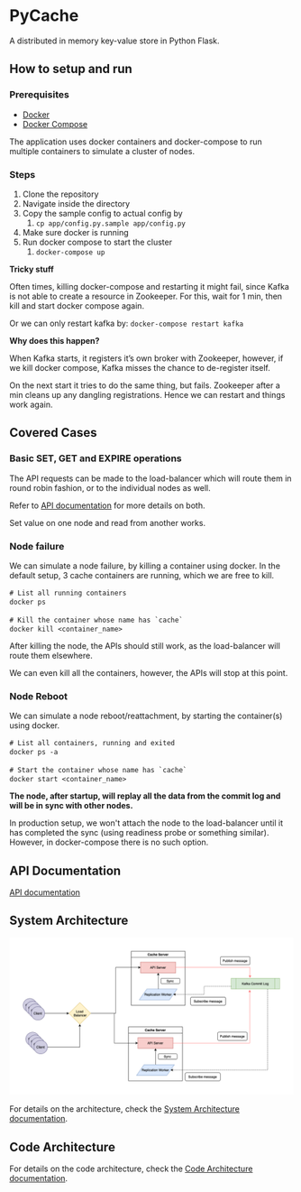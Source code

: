 # PyCache
A distributed in memory key-value store in Python Flask.

## How to setup and run
### Prerequisites
* [Docker](https://www.docker.com/products/docker-desktop)
* [Docker Compose](https://docs.docker.com/compose/)

The application uses docker containers and docker-compose to run multiple containers to simulate a cluster of nodes.
### Steps
1. Clone the repository
2. Navigate inside the directory
3. Copy the sample config to actual config by
	1.  `cp app/config.py.sample app/config.py`
4. Make sure docker is running
5. Run docker compose to start the cluster
	1. `docker-compose up`

**Tricky stuff**

Often times, killing docker-compose and restarting it might fail, since Kafka is not able to create a resource in Zookeeper.
For this, wait for 1 min, then kill and start docker compose again.

Or we can only restart kafka by: `docker-compose restart kafka`

**Why does this happen?**

When Kafka starts, it registers it’s own broker with Zookeeper, however, if we kill docker compose, Kafka misses the chance to de-register itself.

On the next start it tries to do the same thing, but fails. Zookeeper after a min cleans up any dangling registrations. Hence we can restart and things work again.

## Covered Cases

### Basic SET, GET and EXPIRE operations
The API requests can be made to the load-balancer which will route them in round robin fashion, or to the individual nodes as well.

Refer to [API documentation](./docs/api_doc.md) for more details on both.

Set value on one node and read from another works.


### Node failure
We can simulate a node failure, by killing a container using docker. In the default setup, 3 cache containers are running, which we are free to kill.

```
# List all running containers
docker ps

# Kill the container whose name has `cache`
docker kill <container_name>
```
After killing the node, the APIs should still work, as the load-balancer will route them elsewhere.

We can even kill all the containers, however, the APIs will stop at this point.


### Node Reboot
We can simulate a node reboot/reattachment, by starting the container(s) using docker.

```
# List all containers, running and exited
docker ps -a

# Start the container whose name has `cache`
docker start <container_name>
```
**The node, after startup, will replay all the data from the commit log and will be in sync with other nodes.**

In production setup, we won't attach the node to the load-balancer until it has completed the sync (using readiness probe or something similar). However, in docker-compose there is no such option.


## API Documentation
[API documentation](./docs/api_doc.md)

## System Architecture

![System Architecture diagram](./docs/architecture_diagram.png)

For details on the architecture, check the [System Architecture documentation](./docs/architecture.md).


## Code Architecture
For details on the code architecture, check the [Code Architecture documentation](./docs/code_architecture.md).
